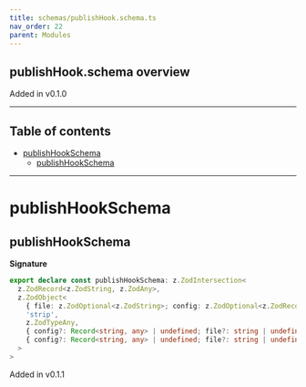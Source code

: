 ```yaml
---
title: schemas/publishHook.schema.ts
nav_order: 22
parent: Modules
---
```


## publishHook.schema overview

Added in v0.1.0

---

<h2 class="text-delta">Table of contents</h2>

- [publishHookSchema](#publishhookschema)
  - [publishHookSchema](#publishhookschema-1)

---

# publishHookSchema

## publishHookSchema

**Signature**

```ts
export declare const publishHookSchema: z.ZodIntersection<
  z.ZodRecord<z.ZodString, z.ZodAny>,
  z.ZodObject<
    { file: z.ZodOptional<z.ZodString>; config: z.ZodOptional<z.ZodRecord<z.ZodString, z.ZodAny>> },
    'strip',
    z.ZodTypeAny,
    { config?: Record<string, any> | undefined; file?: string | undefined },
    { config?: Record<string, any> | undefined; file?: string | undefined }
  >
>
```

Added in v0.1.1
